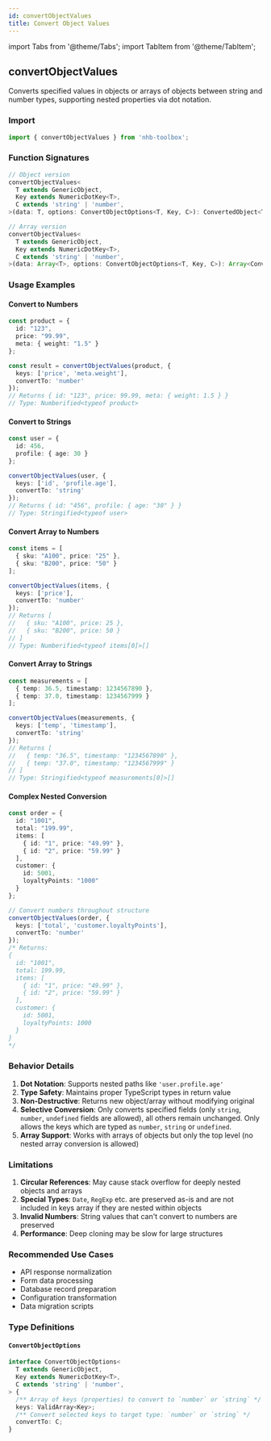 ```yaml
---
id: convertObjectValues
title: Convert Object Values
---
```


import Tabs from '@theme/Tabs';
import TabItem from '@theme/TabItem';

## convertObjectValues

Converts specified values in objects or arrays of objects between string and number types, supporting nested properties via dot notation.

### Import

```typescript
import { convertObjectValues } from 'nhb-toolbox';
```

### Function Signatures

```typescript
// Object version
convertObjectValues<
  T extends GenericObject,
  Key extends NumericDotKey<T>,
  C extends 'string' | 'number',
>(data: T, options: ConvertObjectOptions<T, Key, C>): ConvertedObject<T, Key, C>;

// Array version
convertObjectValues<
  T extends GenericObject,
  Key extends NumericDotKey<T>,
  C extends 'string' | 'number',
>(data: Array<T>, options: ConvertObjectOptions<T, Key, C>): Array<ConvertedObject<T, Key, C>>;
```

### Usage Examples

<Tabs>
<TabItem value="object" label="Object Conversion" default>

#### Convert to Numbers

```typescript
const product = {
  id: "123",
  price: "99.99",
  meta: { weight: "1.5" }
};

const result = convertObjectValues(product, {
  keys: ['price', 'meta.weight'],
  convertTo: 'number'
});
// Returns { id: "123", price: 99.99, meta: { weight: 1.5 } }
// Type: Numberified<typeof product>
```

#### Convert to Strings

```typescript
const user = {
  id: 456,
  profile: { age: 30 }
};

convertObjectValues(user, {
  keys: ['id', 'profile.age'],
  convertTo: 'string'
});
// Returns { id: "456", profile: { age: "30" } }
// Type: Stringified<typeof user>
```

</TabItem>
<TabItem value="array" label="Array Conversion">

#### Convert Array to Numbers

```typescript
const items = [
  { sku: "A100", price: "25" },
  { sku: "B200", price: "50" }
];

convertObjectValues(items, {
  keys: ['price'],
  convertTo: 'number'
});
// Returns [
//   { sku: "A100", price: 25 },
//   { sku: "B200", price: 50 }
// ]
// Type: Numberified<typeof items[0]>[]
```

#### Convert Array to Strings

```typescript
const measurements = [
  { temp: 36.5, timestamp: 1234567890 },
  { temp: 37.0, timestamp: 1234567999 }
];

convertObjectValues(measurements, {
  keys: ['temp', 'timestamp'],
  convertTo: 'string'
});
// Returns [
//   { temp: "36.5", timestamp: "1234567890" },
//   { temp: "37.0", timestamp: "1234567999" }
// ]
// Type: Stringified<typeof measurements[0]>[]
```

</TabItem>
<TabItem value="nested" label="Nested Objects">

#### Complex Nested Conversion

```typescript
const order = {
  id: "1001",
  total: "199.99",
  items: [
    { id: "1", price: "49.99" },
    { id: "2", price: "59.99" }
  ],
  customer: {
    id: 5001,
    loyaltyPoints: "1000"
  }
};

// Convert numbers throughout structure
convertObjectValues(order, {
  keys: ['total', 'customer.loyaltyPoints'],
  convertTo: 'number'
});
/* Returns:
{
  id: "1001",
  total: 199.99,
  items: [
    { id: "1", price: "49.99" },
    { id: "2", price: "59.99" }
  ],
  customer: {
    id: 5001,
    loyaltyPoints: 1000
  }
}
*/
```

</TabItem>
</Tabs>

### Behavior Details

1. **Dot Notation**: Supports nested paths like `'user.profile.age'`
2. **Type Safety**: Maintains proper TypeScript types in return value
3. **Non-Destructive**: Returns new object/array without modifying original
4. **Selective Conversion**: Only converts specified fields (only `string`, `number`, `undefined` fields are allowed), all others remain unchanged. Only allows the keys which are typed as `number`, `string` or `undefined`.
5. **Array Support**: Works with arrays of objects but only the top level (no nested array conversion is allowed)

### Limitations

1. **Circular References**: May cause stack overflow for deeply nested objects and arrays
2. **Special Types**: `Date`, `RegExp` etc. are preserved as-is and are not included in keys array if they are nested within objects
3. **Invalid Numbers**: String values that can't convert to numbers are preserved
4. **Performance**: Deep cloning may be slow for large structures

### Recommended Use Cases

- API response normalization
- Form data processing
- Database record preparation
- Configuration transformation
- Data migration scripts

### Type Definitions

#### `ConvertObjectOptions`

```typescript
interface ConvertObjectOptions<
  T extends GenericObject,
  Key extends NumericDotKey<T>,
  C extends 'string' | 'number',
> {
  /** Array of keys (properties) to convert to `number` or `string` */
  keys: ValidArray<Key>;
  /** Convert selected keys to target type: `number` or `string` */
  convertTo: C;
}
```
